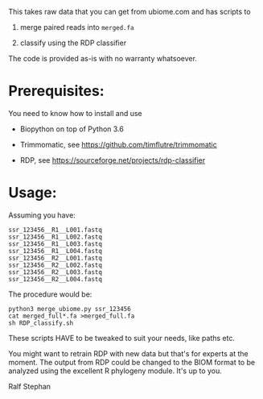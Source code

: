 This takes raw data that you can get from ubiome.com and has scripts to

 1. merge paired reads into `merged.fa`

 2. classify using the RDP classifier

The code is provided as-is with no warranty whatsoever.

Prerequisites:
==============

You need to know how to install and use

 - Biopython on top of Python 3.6

 - Trimmomatic, see https://github.com/timflutre/trimmomatic

 - RDP, see https://sourceforge.net/projects/rdp-classifier

Usage:
======

Assuming you have:
```
ssr_123456__R1__L001.fastq
ssr_123456__R1__L002.fastq
ssr_123456__R1__L003.fastq
ssr_123456__R1__L004.fastq
ssr_123456__R2__L001.fastq
ssr_123456__R2__L002.fastq
ssr_123456__R2__L003.fastq
ssr_123456__R2__L004.fastq
```
The procedure would be:
```
python3 merge_ubiome.py ssr_123456
cat merged_full*.fa >merged_full.fa
sh RDP_classify.sh
```
These scripts HAVE to be tweaked to suit your needs, like paths etc.

You might want to retrain RDP with new data but that's for experts
at the moment. The output from RDP could be changed to the BIOM format
to be analyzed using the excellent R phylogeny module. It's up to you.

Ralf Stephan
